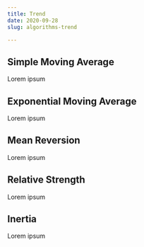 ```yaml
---
title: Trend
date: 2020-09-28
slug: algorithms-trend

---
```

## Simple Moving Average

Lorem ipsum

## Exponential Moving Average

Lorem ipsum

## Mean Reversion

Lorem ipsum

## Relative Strength

Lorem ipsum

## Inertia

Lorem ipsum